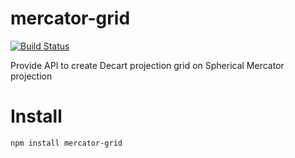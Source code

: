 mercator-grid
=============
[![Build Status](https://travis-ci.org/rabbiabram/mercator-grid.svg?branch=master)](https://travis-ci.org/rabbiabram/mercator-grid)


Provide API to create Decart projection grid on Spherical Mercator projection

Install
=============
	npm install mercator-grid
